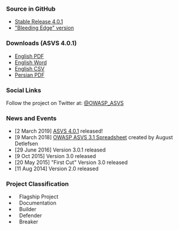 ### Source in GitHub
* [Stable Release 4.0.1](https://github.com/OWASP/ASVS/tree/v4.0.1)
* ["Bleeding Edge" version](https://github.com/OWASP/ASVS/tree/master)

### Downloads (ASVS 4.0.1)
* [English PDF](https://github.com/OWASP/ASVS/raw/master/4.0/OWASP%20Application%20Security%20Verification%20Standard%204.0-en.pdf)
* [English Word](https://github.com/OWASP/ASVS/raw/master/4.0/OWASP%20Application%20Security%20Verification%20Standard%204.0-en.docx)
* [English CSV](https://github.com/OWASP/ASVS/raw/master/4.0/OWASP%20Application%20Security%20Verification%20Standard%204.0-en.csv)
* [Persian PDF](https://github.com/OWASP/ASVS/raw/master/4.0/OWASP%20Application%20Security%20Verification%20Standard%204.0-fa.pdf)

### Social Links
Follow the project on Twitter at: [@OWASP_ASVS](https://twitter.com/OWASP_ASVS)

### News and Events
* [2 March 2019] [ASVS 4.0.1](https://github.com/OWASP/ASVS#latest-released-version) released!
* [9 March 2018] [OWASP ASVS 3.1 Spreadsheet](https://docs.google.com/spreadsheets/d/1ic7gsib--Cn4ujrA8rhvzuUmMFpQ2Jkl96SZDCEtqJg/edit?ts=5a6bafe1#gid=950526877) created by August Detlefsen
* [29 June 2016] Version 3.0.1 released
* [9 Oct 2015] Version 3.0 released
* [20 May 2015] "First Cut" Version 3.0 released
* [11 Aug 2014] Version 2.0 released


### Project Classification
* <i class="fas fa-flag" style="font-size: 1.2em; color:#2ADA08;"></i><span style="font-size:1.0em;padding-left:12px;">Flagship Project</span>
* <i class="fas fa-book" style="font-size: 1.2em; color:#233e81;"></i><span style="font-size:1.0em;padding-left:12px;">Documentation</span>
* <i class="fas fa-toolbox" style="font-size: 1.2em; color:#233e81;"></i><span style="font-size:1.0em;padding-left:12px;">Builder</span> 
* <i class="fas fa-shield-alt" style="font-size: 1.2em; color:#233e81;"></i><span style="font-size:1.0em;padding-left:12px;">Defender</span>
* <i class="fas fa-user-secret" style="font-size: 1.2em; color:#233e81;"></i><span style="font-size:1.0em;padding-left:12px;">Breaker</span>

<!--### Project Information
* Project Level
* Project Type
* Version, etc

### Downloads or Social Links
* [Download](#)
* [Social Link](#)

### Code Repository
* [repo](#)-->

